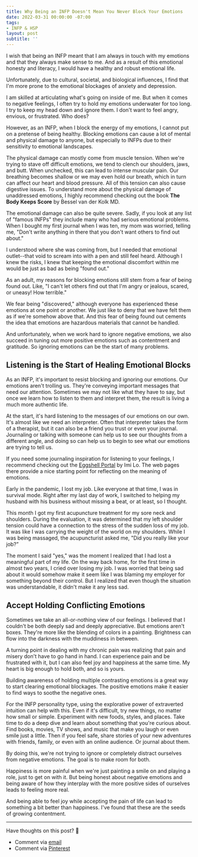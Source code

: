 ```yaml
---
title: Why Being an INFP Doesn't Mean You Never Block Your Emotions
date: 2022-03-31 00:00:00 -07:00
tags:
- INFP & HSP
layout: post
subtitle: ''
---
```


I wish that being an INFP meant that I am always in touch with my emotions and that they always make sense to me. And as a result of this emotional honesty and literacy, I would have a healthy and robust emotional life.

Unfortunately, due to cultural, societal, and biological influences, I find that I'm more prone to the emotional blockages of anxiety and depression.

I am skilled at articulating what's going on inside of me. But when it comes to negative feelings, I often try to hold my emotions underwater for too long. I try to keep my head down and ignore them. I don't want to feel angry, envious, or frustrated. Who does?

However, as an INFP, when I block the energy of my emotions, I cannot put on a pretense of being healthy. Blocking emotions can cause a lot of mental and physical damage to anyone, but especially to INFPs due to their sensitivity to emotional landscapes.

The physical damage can mostly come from muscle tension. When we're trying to stave off difficult emotions, we tend to clench our shoulders, jaws, and butt. When unchecked, this can lead to intense muscular pain. Our breathing becomes shallow or we may even hold our breath, which in turn can affect our heart and blood pressure. All of this tension can also cause digestive issues. To understand more about the physical damage of unaddressed emotions, I highly recommend checking out the book **The Body Keeps Score** by Bessel van der Kolk MD.

The emotional damage can also be quite severe. Sadly, if you look at any list of "famous INFPs" they include many who had serious emotional problems. When I bought my first journal when I was ten,  my mom was worried, telling me, "Don't write anything in there that you don't want others to find out about."

I understood where she was coming from, but I needed that emotional outlet--that void to scream into with a pen and still feel heard. Although I knew the risks, I knew that keeping the emotional discomfort within me would be just as bad as being "found out."

As an adult, my reasons for blocking emotions still stem from a fear of being found out. Like, "I can't let others find out that I'm angry or jealous, scared, or uneasy! How terrible."

We fear being "discovered," although everyone has experienced these emotions at one point or another. We just like to deny that we have felt them as if we're somehow above that.  And this fear of being found out cements the idea that emotions are hazardous materials that cannot be handled.

And unfortunately, when we work hard to ignore negative emotions, we also succeed in tuning out more positive emotions such as contentment and gratitude. So ignoring emotions can be the start of many problems.

## Listening is the Start of Healing Emotional Blocks

As an INFP, it's important to resist blocking and ignoring our emotions. Our emotions aren't trolling us. They're conveying important messages that need our attention. Sometimes we may not like what they have to say, but once we learn how to listen to them and interpret them, the result is living a much more authentic life.

At the start, it's hard listening to the messages of our emotions on our own. It's almost like we need an interpreter.  Often that interpreter takes the form of a therapist, but it can also be a friend you trust or even your journal. Journaling or talking with someone can help us to see our thoughts from a different angle, and doing so can help us to begin to see what our emotions are trying to tell us.

If you need some journaling inspiration for listening to your feelings, I recommend checking out the [Eggshell Portal](https://eggshellportal.squarespace.com/) by Imi Lo. The web pages there provide a nice starting point for reflecting on the meaning of emotions.

Early in the pandemic, I lost my job. Like everyone at that time, I was in survival mode. Right after my last day of work, I switched to helping my husband with his business without missing a beat, or at least, so I thought.

This month I got my first acupuncture treatment for my sore neck and shoulders. During the evaluation, it was determined that my left shoulder tension could have a connection to the stress of the sudden loss of my job. It was like I was carrying the weight of the world on my shoulders. While I was being massaged, the acupuncturist asked me, "Did you really like your job?”

The moment I said "yes," was the moment I realized that I had lost a meaningful part of my life. On the way back home, for the first time in almost two years, I cried over losing my job. I was worried that being sad about it would somehow make it seem like I was blaming my employer for something beyond their control. But I realized that even though the situation was understandable, it didn't make it any less sad.

## Accept Holding Conflicting Emotions

Sometimes we take an all-or-nothing view of our feelings. I believed that I couldn't be both deeply sad and deeply appreciative. But emotions aren't boxes. They're more like the blending of colors in a painting. Brightness can flow into the darkness with the muddiness in between.

A turning point in dealing with my chronic pain was realizing that pain and misery don't have to go hand in hand. I can experience pain and be frustrated with it, but I can also feel joy and happiness at the same time. My heart is big enough to hold both, and so is yours.

Building awareness of holding multiple contrasting emotions is a great way to start clearing emotional blockages. The positive emotions make it easier to find ways to soothe the negative ones.

For the INFP personality type, using the explorative power of extraverted intuition can help with this. Even if it's difficult, try new things, no matter how small or simple. Experiment with new foods, styles, and places. Take time to do a deep dive and learn about something that you're curious about. Find books, movies, TV shows, and music that make you laugh or even smile just a little. Then if you feel safe, share stories of your new adventures with friends, family, or even with an online audience. Or journal about them.

By doing this, we're not trying to ignore or completely distract ourselves from negative emotions. The goal is to make room for both.

Happiness is more painful when we're just painting a smile on and playing a role, just to get on with it. But being honest about negative emotions and being aware of how they interplay with the more positive sides of ourselves leads to feeling more real.

And being able to feel joy while accepting the pain of life can lead to something a bit better than happiness. I've found that these are the seeds of growing contentment.

***

Have thoughts on this post? 🤔

* Comment via [email](https://arcadiapage.com/talk/)
* Comment via [Pinterest](https://www.pinterest.com/pin/339107046953210139/)